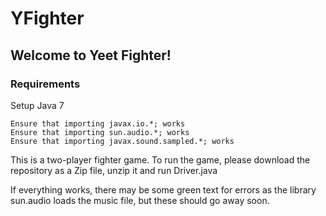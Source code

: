 # YFighter

## Welcome to Yeet Fighter!

### Requirements

Setup Java 7
```Ensure that importing javax.swing.*; works
Ensure that importing javax.io.*; works
Ensure that importing sun.audio.*; works
Ensure that importing javax.sound.sampled.*; works
```
This is a two-player fighter game. To run the game, please download the repository as a Zip file, unzip it and run Driver.java

If everything works, there may be some green text for errors as the library sun.audio loads the music file, but these should go away soon.



